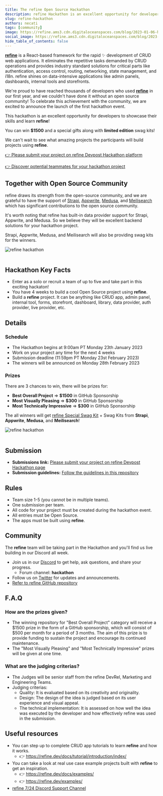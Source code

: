 ```yaml
---
title: The refine Open Source Hackathon
description: refine Hackathon is an excellent opportunity for developers to showcase their skills, learn refine and win prizes!
slug: refine-hackathon
authors: necati
tags: [community]
image: https://refine.ams3.cdn.digitaloceanspaces.com/blog/2023-01-06-hackaton-january/social.png
social_image: https://refine.ams3.cdn.digitaloceanspaces.com/blog/2023-01-06-hackaton-january/social_prizes.png
hide_table_of_contents: false
---
```


**[refine](https://github.com/refinedev/refine)** is a React-based framework for the rapid ✨ development of CRUD web applications. It eliminates the repetitive tasks demanded by CRUD operations and provides industry standard solutions for critical parts like authentication, access control, routing, networking, state management, and i18n. refine shines on data-intensive applications like admin panels, dashboards, internal tools and storefronts.

We're proud to have reached thousands of developers who used **[refine](https://github.com/refinedev/refine)** in our first year, and we couldn't have done it without an open source community!
To celebrate this achievement with the community, we are excited to announce the launch of the first hackathon event.

This hackathon is an excellent opportunity for developers to showcase their skills and learn **refine**!

You can win **$1500** and a special gifts along with **limited edition** swag kits!

We can't wait to see what amazing projects the participants will build projects using **refine**.

[👉 Please submit your project on refine Devpost Hackathon platform](https://refine-open-source-hackathon.devpost.com/)

[👉 Discover potential teammates for your hackathon project](https://refine-open-source-hackathon.devpost.com/participants)

## Together with Open Source Community

refine draws its strength from the open-source community, and we are grateful to have the support of [Strapi](https://strapi.io/), [Appwrite](https://appwrite.io/), [Medusa](https://medusajs.com/), and [Meilisearch](https://www.meilisearch.com/) which has significant contributions to the open source community.

It's worth noting that refine has built-in data provider support for Strapi, Appwrite, and Medusa. So we believe they will be excellent backend solutions for your hackathon project.

Strapi, Appwrite, Medusa, and Meilisearch will also be providing swag kits for the winners.

<div>
<img  src="https://refine.ams3.cdn.digitaloceanspaces.com/blog/2023-01-06-hackaton-january/sponsors_banner.png"  alt="refine hackathon" />

</div>

<br/>

## Hackathon Key Facts

-   Enter as a solo or recruit a team of up to five and take part in this exciting hackaton!
-   You have 4 weeks to build a cool Open Source project using **refine**.
-   Build a **refine** project. It can be anything like CRUD app, admin panel, internal tool, forms, storefront, dashboard, library, data provider, auth provider, live provider, etc.

## Details

### Schedule

-   The Hackathon begins at 9:00am PT Monday 23th January 2023
-   Work on your project any time for the next 4 weeks
-   Submission deadline (11:59pm PT Monday 23st February 2023)
-   The winners will be announced on Monday 28th February 2023

### Prizes

There are 3 chances to win, there will be prizes for:

-   **Best Overall Project** => **$1500** in GitHub Sponsorship
-   **Most Visually Pleasing** => **$300** in GitHub Sponsorship
-   **Most Technically Impressive** => **$300** in GitHub Sponsorship

The all winners will get [refine Special Swag Kit](https://store.refine.dev/product/hackathon-swag-kit) + Swag Kits from **Strapi**, **Appwrite**, **Medusa**, and **Meilisearch**!

<div>
<img  src="https://refine.ams3.cdn.digitaloceanspaces.com/blog/2023-01-06-hackaton-january/swag_kits.png"  alt="refine hackathon" />

</div>

<br/>

## Submission

-   **Submissions link:** [Please submit your project on refine Devpost Hackathon page](https://refine-open-source-hackathon.devpost.com/)
-   **Submission guidelines:** [Follow the guidelines in this repository](https://github.com/refinedev/refine/blob/master/hackathon/readme-guideline.md)

## Rules

-   Team size 1-5 (you cannot be in multiple teams).
-   One submission per team.
-   All code for your project must be created during the hackathon event.
-   All entries must be Open Source.
-   The apps must be built using **refine**.

## Community

The **refine** team will be taking part in the Hackathon and you'll find us live building in our Discord all week.

-   Join us in our [Discord](https://discord.gg/refine) to get help, ask questions, and share your progress.
    -   Forum channel: **hackathon**
-   Follow us on [Twitter](https://twitter.com/refine_dev) for updates and announcements.
-   [Refer to refine GitHub repository](https://github.com/refinedev/refine)

## F.A.Q

### How are the prizes given?

-   The winning repository for "Best Overall Project" category will receive a $1500 prize in the form of a GitHub sponsorship, which will consist of $500 per month for a period of 3 months. The aim of this prize is to provide funding to sustain the project and encourage its continued maintenance.
-   The "Most Visually Pleasing" and "Most Technically Impressive" prizes will be given at one time.

### What are the judging criterias?

-   The Judges will be senior staff from the refine DevRel, Marketing and Engineering Teams.
-   Judging criterias:
    -   Quality: It is evaluated based on its creativity and originality.
    -   Design: The design of the idea is judged based on its user experience and visual appeal.
    -   The technical implementation: It is assessed on how well the idea was executed by the developer and how effectively refine was used in the submission.

## Useful resources

-   You can step up to complete CRUD app tutorials to learn **refine** and how it works.
    -   :point_right: https://refine.dev/docs/tutorial/introduction/index/
-   You can take a look at real use case example projects built with **refine** to get an inspiration.
    -   :point_right: https://refine.dev/docs/examples/
    -   :point_right: https://refine.dev/examples/
-   [refine 7/24 Discord Support Channel](https://discord.gg/refine)
